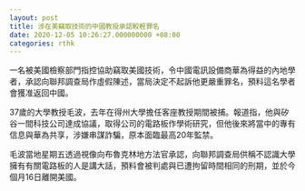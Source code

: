 ```yaml
---
layout: post
title: 涉在美竊取技術的中國教授承認較輕罪名
date: 2020-12-05 10:26:27.000000000 +08:00
categories: rthk
---
```


一名被美國檢察部門指控協助竊取美國技術，令中國電訊設備商華為得益的內地學者，承認向聯邦調查局作虛假陳述，當局決定不起訴他更嚴重罪名，預料這名學者會獲准返回中國。

37歲的大學教授毛波，去年在得州大學擔任客座教授期間被捕。報道指，他與矽谷一間科技公司達成協議，取得公司的電路板作學術研究，但他後來將當中的專有信息與華為共享，涉嫌串謀詐騙，原本面臨最高20年監禁。

毛波當地星期五透過視像向布魯克林地方法官承認，向聯邦調查局供稱不認識大學擁有有關電路板的人是講大話，預料會被判處與已遭拘留時間相同的刑期，並於今個月16日離開美國。
